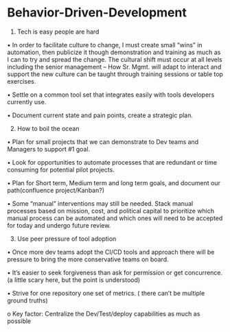 # Behavior-Driven-Development

1.	Tech is easy people are hard

•	In order to facilitate culture to change, I must create small “wins” in automation, then publicize it though demonstration and training as much as I can to try and spread the change. The cultural shift must occur at all levels including the senior management – How Sr. Mgmt. will adapt to interact and support the new culture can be taught through training sessions or table top exercises.

•	Settle on a common tool set that integrates easily with tools developers currently use.

•	Document current state and pain points, create a strategic plan.

2.	How to boil the ocean

•	Plan for small projects that we can demonstrate to Dev teams and Managers to support #1 goal.

•	Look for opportunities to automate processes that are redundant or time consuming for potential pilot projects.

•	Plan for Short term, Medium term and long term goals, and document our path(confluence project/Kanban?)

•	Some “manual” interventions may still be needed. Stack manual processes based on mission, cost, and political capital to prioritize which manual process can be automated and which ones will need to be accepted for today and undergo future review.

3.	Use peer pressure of tool adoption

•	Once more dev teams adopt the CI/CD tools and approach there will be pressure to bring the more conservative teams on board.

•	It’s easier to seek forgiveness than ask for permission or get concurrence.(a little scary here, but the point is understood)

•	Strive for one repository one set of metrics. ( there can’t be multiple ground truths)

  o	Key factor: Centralize the Dev/Test/deploy capabilities as much as possible


